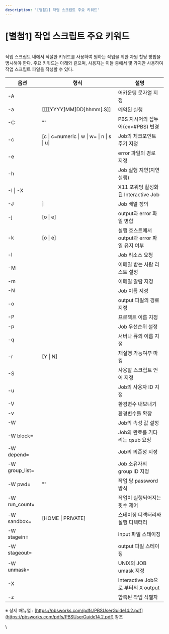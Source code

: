 ```yaml
---
description: '[별첨1] 작업 스크립트 주요 키워드'
---
```


# \[별첨1] 작업 스크립트 주요 키워드

\
작업 스크립트 내에서 적절한 키워드를 사용하여 원하는 작업을 위한 자원 할당 방법을 명시해야 한다. 주요 키워드는 아래와 같으며, 사용자는 이들 중에서 몇 가지만 사용하여 작업 스크립트 파일을 작성할 수 있다.

&#x20;

| 옵션              | 형식                                          | 설명                              |
| --------------- | ------------------------------------------- | ------------------------------- |
| -A              |                                             | 어카운팅 문자열 지정                     |
| -a              | \[\[\[\[YYYY]MM]DD]hhmm\[.S]]               | 예약된 실행                          |
| -C              | ""                                          | PBS 지시어의 접두어(ex>#PBS) 변경        |
| -c              | \[c \| c=numeric \| w \| w= \| n \| s \| u] | Job의 체크포인트 주기 지정                |
| -e              |                                             | error 파일의 경로 지정                 |
| -h              |                                             | Job 실행 지연(지연실행)                 |
| -I \| -X        |                                             | X11 포워딩 활성화된 Interactive Job    |
| -J              | ]                                           | Job 배열 정의                       |
| -j              | \[o \| e]                                   | output과 error 파일 병합             |
| -k              | \[o \| e]                                   | 실행 호스트에서 output과 error 파일 유지 여부 |
| -l              |                                             | Job 리소스 요청                      |
| -M              |                                             | 이메일 받는 사람 리스트 설정                |
| -m              |                                             | 이메일 알람 지정                       |
| -N              |                                             | Job 이름 지정                       |
| -o              |                                             | output 파일의 경로 지정                |
| -P              |                                             | 프로젝트 이름 지정                      |
| -p              |                                             | Job 우선순위 설정                     |
| -q              |                                             | 서버나 큐의 이름 지정                    |
| -r              | \[Y \| N]                                   | 재실행 가능여부 마킹                     |
| -S              |                                             | 사용할 스크립트 언어 지정                  |
| -u              |                                             | Job의 사용자 ID 지정                  |
| -V              |                                             | 환경변수 내보내기                       |
| -v              |                                             | 환경변수들 확장                        |
| -W              |                                             | Job의 속성 값 설정                    |
| -W block=       |                                             | Job의 완료를 기다리는 qsub 요청           |
| -W depend=      |                                             | Job의 의존성 지정                     |
| -W group\_list= |                                             | Job 소유자의 group ID 지정            |
| -W pwd=         | ""                                          | 작업 당 password 방식                |
| -W run\_count=  |                                             | 작업이 실행되어지는 횟수 제어                |
| -W sandbox=     | \[HOME \| PRIVATE]                          | 스테이징 디렉터리와 실행 디렉터리              |
| -W stagein=     |                                             | input 파일 스테이징                   |
| -W stageout=    |                                             | output 파일 스테이징                  |
| -W unmask=      |                                             | UNIX의 JOB umask 지정              |
| -X              |                                             | Interactive Job으로 부터의 X output  |
| -z              |                                             | 함축된 작업 식별자                      |

※ 상세 매뉴얼 : [https://pbsworks.com/pdfs/PBSUserGuide14.2.pdf](https://pbsworks.com/pdfs/PBSUserGuide14.2.pdf) 참조

\
